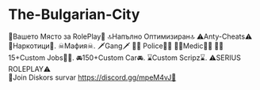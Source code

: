 # The-Bulgarian-City
👑Вашето Място за RolePlay👑  🔝Напълно Оптимизиран🔝  ⚠️Anty-Cheats⚠️  🌿Наркотици🌿. ☠Мафия☠. 🗡Gang🗡 👮‍♂️ Police👨‍✈️  👩‍🔬Medic👩‍🔬  👨‍💼15+Custom Jobs👨‍💼. 🚘150+Custom Car🚘.  ⌛Custom Scripz⌛. ⚠️SERIUS ROLEPLAY⚠️    
🤠Join Diskors survar https://discord.gg/mpeM4vJ🤠
